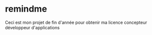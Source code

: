 # remindme

Ceci est mon projet de fin d'année pour obtenir ma licence concepteur développeur d'applications


